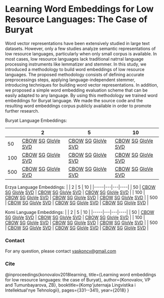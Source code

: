 # Learning Word Embeddings for Low Resource Languages: The Case of Buryat

Word vector representations have been extensively studied in large text datasets. However, only a few studies analyze semantic representations of low resource languages, particularly when only small corpus is available. In most cases, low resource languages lack traditional natгral language processing instruments like lemmatizer and stemmer. In this study, we introduced  a methodology to build word embeddings of low resource languages. The proposed  methodology consists of defining accurate preprocessings steps, applying language-independent stemmer, introducing techniques for building word vector representations. In addition, we proposed a simple word embedding evaluation scheme that can be easily adapted to any language. By using this methodology we trained word embeddings for Buryat language. We made the source code and the resulting word embeddings corpus publicly available in order to promote further research.

Buryat Language Embeddings:

|     | 2                                                                                                                                                                                                                                                                             | 5                                                                                                                                                                                                                                                                             | 10                                                                                                                                                                                                                                                                           |
|-----|-------------------------------------------------------------------------------------------------------------------------------------------------------------------------------------------------------------------------------------------------------------------------------|-------------------------------------------------------------------------------------------------------------------------------------------------------------------------------------------------------------------------------------------------------------------------------|------------------------------------------------------------------------------------------------------------------------------------------------------------------------------------------------------------------------------------------------------------------------------|
| 50  | [CBOW](https://drive.google.com/file/d/1Q4rkxYSYKR9SWgMcuv5HJDYCaA7oPcKu/view?usp=sharing) [SG](https://drive.google.com/file/d/1HmX-UOQMwmkQkno8FxWWiZzlH8Pcnbyo/view?usp=sharing) [GloVe](https://drive.google.com/file/d/1VZ4jKjWSTRd5UAmO0z4kzPn6AdWWgzUS/view?usp=sharing) [SVD](https://drive.google.com/file/d/1l1VI0bf3o4MF1KNSHctYSL_8PA_uFO0y/view?usp=sharing) | [CBOW](https://drive.google.com/file/d/1xelSd02x9YNELZWHSHgX1SNgfRe4LSE5/view?usp=sharing) [SG](https://drive.google.com/file/d/1MnrDX_RyOUryI_lF9kM17o3SujMx4ksa/view?usp=sharing) [GloVe](https://drive.google.com/file/d/1LwU-Pkha-L436IHBNZuxmKK1j4fv0KRs/view?usp=sharing) [SVD](https://drive.google.com/file/d/1s7mdkNA_dKpJm24RiuHoq7iLNFvS5z9k/view?usp=sharing) | [CBOW](https://drive.google.com/file/d/1QYB-CETgoSYG1AJQ3GDf33X8s9yXnskz/view?usp=sharing) [SG](https://drive.google.com/file/d/1x6fHXPa_hbvxj0GODrKTdIZ5H4tvNH1O/view?usp=sharing) [GloVe](https://drive.google.com/file/d/1s38-fuGKL9C1aqLtsuih37MaZzHtxcz1/view?usp=sharing) [SVD](https://drive.google.com/file/d/1yGuhDRKDMcNyTN4im7oTKV15K9LoKJKN/view?usp=sharing) | 
| 100 | [CBOW](https://drive.google.com/file/d/1Q_hiXiVT8g4F-1VTIjUApCMp5LkyVEbd/view?usp=sharing) [SG](https://drive.google.com/file/d/12EbPKDmgfZxqiU-9uKuFvCzMKKzYWzJg/view?usp=sharing) [GloVe](https://drive.google.com/file/d/1diTwqbaJw-dPAaotW__dRXRK1Nm-tJP3/view?usp=sharing) [SVD](https://drive.google.com/file/d/17iPeYo55ZFdjEPur0BrNsfvYjqhzV1VU/view?usp=sharing) | [CBOW](https://drive.google.com/file/d/1n0dOJmH2T5_BnoqdW7iq9evWBjqgWtLZ/view?usp=sharing) [SG](https://drive.google.com/file/d/1Haw0QtoYCS-IpI0sK_z5C_bMRDNDU3WN/view?usp=sharing) [GloVe](https://drive.google.com/file/d/1pYQh1gJRCzxVeGgsI38CL_jSmLxHb4fm/view?usp=sharing) [SVD](https://drive.google.com/file/d/1h0AszI53Xwky9YWFW2E2ySo_rC3D-_47/view?usp=sharing) | [CBOW](https://drive.google.com/file/d/1wzokNZmx_XuNO3mJz-ktgpq9fyqQc6FM/view?usp=sharing) [SG](https://drive.google.com/file/d/1gs0fRn2jeyxslBIlC9eVbA2CX2BTTqGe/view?usp=sharing) [GloVe](https://drive.google.com/file/d/1cw36a4QbiGURNv2WuxZs3pSfRKGU5taf/view?usp=sharing) [SVD](https://drive.google.com/file/d/1_D8Gl2iwkIMDWFCwCCpOpeIfpAaw9yjr/view?usp=sharing) |
| 500 | [CBOW](https://drive.google.com/file/d/16JWYVrY2vQcULGA2qZskT8aT0nKANAp3/view?usp=sharing) [SG](https://drive.google.com/file/d/1ESgS1st-nvDMRusHT-REhk-RY8E3cD2u/view?usp=sharing) [GloVe](https://drive.google.com/file/d/1ZrjzjKvMJP-vX_zOe_ZHEnZtRDSyfePy/view?usp=sharing) [SVD](https://drive.google.com/file/d/1mpO6ulO1ECI6y6odzJllLLII0PukvgFh/view?usp=sharing) | [CBOW](https://drive.google.com/file/d/1cOIdvq7fhxm5oaXkJtnXOyIVfPnL39rP/view?usp=sharing) [SG](https://drive.google.com/file/d/1cVJUkoOxaKz0uUvQ-8fTX1n_aLw_GzwE/view?usp=sharing) [GloVe](https://drive.google.com/file/d/1Pwq4_AergO0DaDuwTp9KjJPkoYNxZENv/view?usp=sharing) [SVD](https://drive.google.com/file/d/1hBGSMYsH9GT09omiYNq2rUYIJg-FcuTd/view?usp=sharing) | [CBOW](https://drive.google.com/file/d/1lHcxqEylCJSbUnYX-J3M_dLKcC40tT_f/view?usp=sharing) [SG](https://drive.google.com/file/d/1txM_TbMgggo4duknnkDw6b0YsxIoxNY0/view?usp=sharing) [GloVe](https://drive.google.com/file/d/1zGgjRXjUdbLw6ZRwc_mLKviPYhG2bQ0j/view?usp=sharing) [SVD](https://drive.google.com/file/d/1aE1FXqVkr38kax5-BEYfJwaUnP0bJ_uT/view?usp=sharing) |


Erzya Language Embeddings:
 |     | 2 | 5 | 10 |
 |-----|---|---|----|
 | 50  | [CBOW](https://drive.google.com/file/d/1X9auxKoq5BUftpHD42DRo_pzRq_NCR8A/view?usp=sharing) [SG](https://drive.google.com/file/d/1sMvJLClfGMentAoJhGT4XVlQo5ZItINC/view?usp=sharing) [GloVe](https://drive.google.com/file/d/1w5i-Dq8hTYgV5aKKU4mXcXcdk0gVwk8u/view?usp=sharing) [SVD](https://drive.google.com/file/d/12cuO3knIWC-T0ZhxLCHDOnLpZ3Im3Zua/view?usp=sharing) | [CBOW](https://drive.google.com/file/d/1NenfnFKfZIQwFeBaZ8pXY424S-PaUC0f/view?usp=sharing) [SG](https://drive.google.com/file/d/1Jv9goGYhVF4fNSMIiyIzG8X-YwD_0Cv_/view?usp=sharing) [GloVe](https://drive.google.com/file/d/1tC-7S7NhexRLAjuaXhFxPzgB0XHWK6HA/view?usp=sharing) [SVD](https://drive.google.com/file/d/1PPz2CLdXFLIql9cFWLiQV7wF2XQdzDIY/view?usp=sharing) | [CBOW](https://drive.google.com/file/d/1_uwp5t-NQitFzIDce3z1UFTYdraQVZ2O/view?usp=sharing) [SG](https://drive.google.com/file/d/12SM61_ZVyPBFxvgJRaN-w-0L_Q1T2rfi/view?usp=sharing) [GloVe](https://drive.google.com/file/d/1VA3qUMKtQ7WHgVxnhQ__QrPrsrdzWPSv/view?usp=sharing) [SVD](https://drive.google.com/file/d/1XtHkrJYjUyDxrtJ8Y2kHdy0J1hgdtGnJ/view?usp=sharing) |
 | 100 | [CBOW](https://drive.google.com/file/d/127G2725ljRfuOfaOAXehNzmivDms2O-7/view?usp=sharing) [SG](https://drive.google.com/file/d/1Scv8lI_Om7rlbToakpNv1FjAeqxbaXr6/view?usp=sharing) [GloVe](https://drive.google.com/file/d/1Jjo4LhIMUtqnbCtP5ANpnnTsuG6pln3S/view?usp=sharing) [SVD](https://drive.google.com/file/d/1cPooC0Y70YI8pUNxipDCwsQU783wHBNn/view?usp=sharing) | [CBOW](https://drive.google.com/file/d/1nATPUN8PfuchrueNNcT6N2X1JGv4Eg58/view?usp=sharing) [SG](https://drive.google.com/file/d/1Af6Tk23up0CKAXRy_JJuLeyQgJC_w9uS/view?usp=sharing) [GloVe](https://drive.google.com/file/d/1ZCVPnz2o_mgvh_Ej2ELCjIEIPlj2kssB/view?usp=sharing) [SVD](https://drive.google.com/file/d/1IDlENdR7c_fgX3s1ZkMiCydEkEiz0Q7o/view?usp=sharing) | [CBOW](https://drive.google.com/file/d/1yfRDbiHqNHrdjGn2kjMjuZzzxnrLV_Qg/view?usp=sharing) [SG](https://drive.google.com/file/d/1wDYylOiacOFlJrA7UHDepCqFLVi_4tuK/view?usp=sharing) [GloVe](https://drive.google.com/file/d/1EgF4XLnHygvMlwwNBit1gNt-O-mywBx1/view?usp=sharing) [SVD](https://drive.google.com/file/d/1ChZyXLSrkJj81qly9bYAWA6mFG-S4dpy/view?usp=sharing) |
 | 500 | [CBOW](https://drive.google.com/file/d/1oGBgB_2c8LqmajYQsjNC4cgA-npzsP_J/view?usp=sharing) [SG](https://drive.google.com/file/d/1zkUDbZQzrs3LOS4leWp9GaJH2NDA48n9/view?usp=sharing) [GloVe](https://drive.google.com/file/d/1z4vt7UxAvwC8Grc9evB2A0F5QlAWXV5P/view?usp=sharing) [SVD](https://drive.google.com/file/d/1-m0toMAT-_GBSEP5DVKXuY2aB-FED9-y/view?usp=sharing) | [CBOW](https://drive.google.com/file/d/12oUl5-6PcJ0fgdjzKZLImIlqodltR2_d/view?usp=sharing) [SG](https://drive.google.com/file/d/1f6Gbs2KBfBDgGiWMl0A93nVMPdymSvsi/view?usp=sharing) [GloVe](https://drive.google.com/file/d/1HV0z3yqFlUh4J8Mx8WV_vi9BeqM0jjiF/view?usp=sharing) [SVD](https://drive.google.com/file/d/1W8khbw1qZY8V2-AOJlB5uPos4RIbrZjn/view?usp=sharing) | [CBOW](https://drive.google.com/file/d/1tRtgbZdyeskrwGF5fo92V2ImNylSScun/view?usp=sharing) [SG](https://drive.google.com/file/d/1wZQt8j7Bl_y1CjLHHYmA03PhUUBP-KhY/view?usp=sharing) [GloVe](https://drive.google.com/file/d/1kQiA25F__FzdRfr-djgvpt-AQ8B9eW9T/view?usp=sharing) [SVD](https://drive.google.com/file/d/15pK9bu6GzDG36YCGEOMUl_y3DbLIsDp7/view?usp=sharing) |
 
Komi Language Embeddings:
 |     | 2 | 5 | 10 |
 |-----|---|---|----|
 | 50  | [CBOW](https://drive.google.com/file/d/1wAMbF6bxre_WJ4dts7ahGuXbObbovWXk/view?usp=sharing) [SG](https://drive.google.com/file/d/1_4U8iB9kaB-KFrhBV3_a1cziSMo4e6qU/view?usp=sharing) [GloVe](https://drive.google.com/file/d/1-g1-aZZcZjUR_3pVLydhvq6vIh2IwhWU/view?usp=sharing) [SVD](https://drive.google.com/file/d/1QnxadGbb6yyv0zP7wApfADsHdj2RmJq9/view?usp=sharing) | [CBOW](https://drive.google.com/file/d/15bP66inDSuHRqtdZV2d8Jiqr4GHR4mQA/view?usp=sharing) [SG](https://drive.google.com/file/d/1BGhgFJS8ldghFCpzrwDeFjXBBM9czbg4/view?usp=sharing) [GloVe](https://drive.google.com/file/d/1LBj3okEfqyBv36XyhXKUIHu7zHlqmBsX/view?usp=sharing) [SVD](https://drive.google.com/file/d/1IqzNqqwO5-Xcby1Ut45_Yie6hMAJ6zuQ/view?usp=sharing) | [CBOW](https://drive.google.com/file/d/10hFzuYRtfl_K8av5X98r3SKElepvFX0q/view?usp=sharing) [SG](https://drive.google.com/file/d/1Ybp8DuTvlA9suTHw89ZBGOwY1UfeDwsh/view?usp=sharing) [GloVe](https://drive.google.com/file/d/18cxqDWOPC2-UAEeXnhkAe1apiO2zLcIW/view?usp=sharing) [SVD](https://drive.google.com/file/d/1ey3vmo4oi4rJbIUFTFreZzWv-hRIZpeH/view?usp=sharing) |
 | 100 | [CBOW](https://drive.google.com/file/d/1-V7S8HdJ-eTWcqOs2thlBAigmowNL_bs/view?usp=sharing) [SG](https://drive.google.com/file/d/12tDAyGnNLSnD1yWt4J6oaI_ZB2H6KtAq/view?usp=sharing) [GloVe](https://drive.google.com/file/d/1-rN--iKdQOeV-rIHZdEzSVQPMlY9POFy/view?usp=sharing) [SVD](https://drive.google.com/file/d/1ZHP8YSfYbU2zXU5WMNq38tln6JidT4Ea/view?usp=sharing) | [CBOW](https://drive.google.com/file/d/1UJ4BRJB4iccHgyDiAK-i365sgC9y4RC0/view?usp=sharing) [SG](https://drive.google.com/file/d/1ZfJHgkEzVeWiieSW3DsfVXRDRIBbZE2H/view?usp=sharing) [GloVe](https://drive.google.com/file/d/1gFK-Hi9cJMPUckbfZgcqsnB6EaKwFSNb/view?usp=sharing) [SVD](https://drive.google.com/file/d/1R-kqV4MAyQYYj3aAXDmu3QVVJT_-qtny/view?usp=sharing) | [CBOW](https://drive.google.com/file/d/1-K9nIQN4wPvFtU-kyKIxLVsC16z-NlZh/view?usp=sharing) [SG](https://drive.google.com/file/d/1wbnLu7uB-5xLcL3W6nvIDuwMACEZIlV0/view?usp=sharing) [GloVe](https://drive.google.com/file/d/1NcbJXudAPQamyztfyi4GdRSBc2E2maTl/view?usp=sharing) [SVD](https://drive.google.com/file/d/1xleOhMZeL9wlKlaQ9okUAuFo5_-VfPXH/view?usp=sharing) |
 | 500 | [CBOW](https://drive.google.com/file/d/1Ear6VN5_5B7PzhOk0UEldvpxoyA2J_Al/view?usp=sharing) [SG](https://drive.google.com/file/d/1fZor9m1tWhHd8p8G6RXpPgK40jUtePE1/view?usp=sharing) [GloVe](https://drive.google.com/file/d/1Ckh7tT4N5pVP8VVKs-AiFqfGT44Ljf3c/view?usp=sharing) [SVD](https://drive.google.com/file/d/1HHGw-vuCgXUAUTbBIeoPpVEL9I7JwUoZ/view?usp=sharing) | [CBOW](https://drive.google.com/file/d/1bE-awaf2JJQ5SQD6mmifom410YzDQoqo/view?usp=sharing) [SG](https://drive.google.com/file/d/1c9ISYxfvDeixLszOByv_d2yUcAFSQUQo/view?usp=sharing) [GloVe](https://drive.google.com/file/d/1hDIhmJX45GOf7tooiKEunWSnz0C9wZaJ/view?usp=sharing) [SVD](https://drive.google.com/file/d/13awQNbCcVQT5BeEb4BeFkkLnf2kRiZG-/view?usp=sharing) | [CBOW](https://drive.google.com/file/d/1PY5_gKC7d41YuG293EZUDxVlgaUCDl7X/view?usp=sharing) [SG](https://drive.google.com/file/d/1gVen99lqlQvDd41kEErGgvVYYOGy7Joe/view?usp=sharing) [GloVe](https://drive.google.com/file/d/1-nA-tTumZ_fZlx-FhY5y-LhatXXoxVWI/view?usp=sharing) [SVD](https://drive.google.com/file/d/1H9gpznAugLWSjn8dXYbXElVTuleYnecQ/view?usp=sharing) |

### Contact
For any question, please contact vaskoncv@gmail.com

### Cite
@inproceedings{konovalov2018learning,
  title={Learning word embeddings for low resource languages: the case of Buryat},
  author={Konovalov, VP and Tumunbayarova, ZB},
  booktitle={Komp'juternaja Lingvistika i Intellektual'nye Tehnologii},
  pages={331--341},
  year={2018}
}

